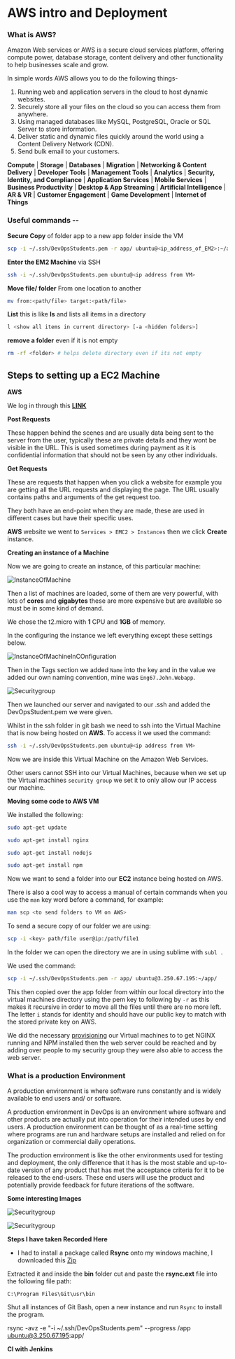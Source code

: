 # AWS intro and Deployment

### What is AWS?

Amazon Web services or AWS is a secure cloud services platform, offering compute power, database storage, content delivery and other functionality to help businesses scale and grow.

In simple words AWS allows you to do the following things-

1. Running web and application servers in the cloud to host dynamic websites.
2. Securely store all your files on the cloud so you can access them from anywhere.
3. Using managed databases like MySQL, PostgreSQL, Oracle or SQL Server to store information.
4. Deliver static and dynamic files quickly around the world using a Content Delivery Network (CDN).
5. Send bulk email to your customers.

**Compute** | **Storage** | **Databases** | **Migration** | **Networking & Content Delivery** | **Developer Tools** | **Management Tools** | **Analytics** | **Security, Identity, and Compliance** | **Application Services** | **Mobile Services** | **Business Productivity** | **Desktop & App Streaming** | **Artificial Intelligence** | **AR & VR** | **Customer Engagement** | **Game Development** | **Internet of Things**

### Useful commands --

**Secure Copy** of folder app to a new app folder inside the VM
```bash
scp -i ~/.ssh/DevOpsStudents.pem -r app/ ubuntu@<ip_address_of_EM2>:~/app/
```

**Enter the EM2 Machine** via SSH
```bash
ssh -i ~/.ssh/DevOpsStudents.pem ubuntu@<ip address from VM>
```

**Move file/ folder** From one location to another
```bash
mv from:<path/file> target:<path/file>
```

**List** this is like **ls** and lists all items in a directory
```bash
l <show all items in current directory> [-a <hidden folders>]
```

**remove a folder** even if it is not empty
```bash
rm -rf <folder> # helps delete directory even if its not empty
```

## Steps to setting up a EC2 Machine


**AWS**

We log in through this [**LINK**](https://sparta-devops.signin.aws.amazon.com/console)


**Post Requests**

These happen behind the scenes and are usually data being sent to the server from the user, typically these are private details and they wont be visible in the URL. This is used sometimes during payment as it is confidential information that should not be seen by any other individuals.

**Get Requests**

These are requests that happen when you click a website for example you are getting all the URL requests and displaying the page. The URL usually contains paths and arguments of the get request too.

They both have an end-point when they are made, these are used in different cases but have their specific uses.

**AWS** website we went to `Services > EMC2 > Instances` then we click **Create** instance.

**Creating an instance of a Machine**


Now we are going to create an instance, of this particular machine:

![InstanceOfMachine](Images/Machine_to_use_in_AWS.PNG)

Then a list of machines are loaded, some of them are very powerful, with lots of **cores** and **gigabytes** these are more expensive but are available so must be in some kind of demand.

We chose the t2.micro with **1** CPU and **1GB** of memory.

In the configuring the instance we left everything except these settings below.

![InstanceOfMachineInCOnfiguration](Images/AWS_Confuring_Instance.PNG)

Then in the Tags section we added `Name` into the key and in the value we added our own naming convention, mine was `Eng67.John.Webapp`.

![Securitygroup](Images/AWS_Security_Group_setup.PNG)

Then we launched our server and navigated to our .ssh and added the DevOpsStudent.pem we were given.

Whilst in the ssh folder in git bash we need to ssh into the Virtual Machine that is now being hosted on **AWS**. To access it we used the command:

```bash
ssh -i ~/.ssh/DevOpsStudents.pem ubuntu@<ip address from VM>
```

Now we are inside this Virtual Machine on the Amazon Web Services.

Other users cannot SSH into our Virtual Machines, because when we set up the Virtual machines `security group` we set it to only allow our IP access our machine.

**Moving some code to AWS VM**

We installed the following:

```bash
sudo apt-get update

sudo apt-get install nginx

sudo apt-get install nodejs

sudo apt-get install npm
```

Now we want to send a folder into our **EC2** instance being hosted on AWS.

There is also a cool way to access a manual of certain commands when you use the `man` key word before a command, for example:

```bash
man scp <to send folders to VM on AWS>
```

To send a secure copy of our folder we are using:

```bash
scp -i <key> path/file user@ip:/path/file1
```

In the folder we can open the directory we are in using sublime with `subl .`

We used the command:

```bash
scp -i ~/.ssh/DevOpsStudents.pem -r app/ ubuntu@3.250.67.195:~/app/
```

This then copied over the app folder from within our local directory into the virtual machines directory using the pem key to following by `-r` as this makes it recursive in order to move all the files until there are no more left. The letter `i` stands for identity and should have our public key to match with the stored private key on AWS.

We did the necessary [provisioning](provision.sh) our Virtual machines to to get NGINX running and NPM installed then the web server could be reached and by adding over people to my security group they were also able to access the web server.

### What is a production Environment

A production environment is where software runs constantly and is widely available to end users and/ or software. 

A production environment in DevOps is an environment where software and other products are actually put into operation for their intended uses by end users. A production environment can be thought of as a real-time setting where programs are run and hardware setups are installed and relied on for organization or commercial daily operations.

The production environment is like the other environments used for testing and deployment, the only difference that it has is the most stable and up-to-date version of any product that has met the acceptance criteria for it to be released to the end-users. These end users will use the product and potentially provide feedback for future iterations of the software.

**Some interesting Images**



![Securitygroup](Images/Value_Stream_Optimization_from_Dev_to_Prod.PNG)

![Securitygroup](Images/Environment_Components.PNG)


**Steps I have taken Recorded Here**

* I had to install a package called **Rsync** onto my windows machine, I downloaded this [Zip](http://www2.futureware.at/~nickoe/msys2-mirror/msys/x86_64/rsync-3.1.2-2-x86_64.pkg.tar.xz)

Extracted it and inside the **bin** folder cut and paste the **rsync.ext** file into the following file path:

`C:\Program Files\Git\usr\bin`

Shut all instances of Git Bash, open a new instance and run `Rsync` to install the program.

rsync -avz -e "-i ~/.ssh/DevOpsStudents.pem" --progress /app ubuntu@3.250.67.195:app/


**CI with Jenkins**

